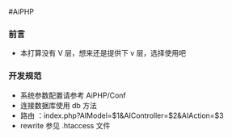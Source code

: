 #AiPHP
### 前言
- 本打算没有 V 层，想来还是提供下 v 层，选择使用吧

### 开发规范
 - 系统参数配置请参考 AiPHP/Conf
 - 连接数据库使用 db 方法
 - 路由 ：index.php?AIModel=$1&AIController=$2&AIAction=$3
 - rewrite  参见 .htaccess 文件

